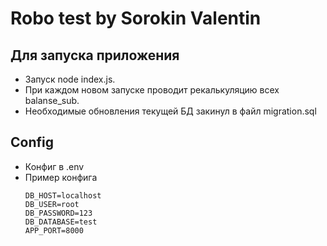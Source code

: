 # Robo test by Sorokin Valentin

## Для запуска приложения
- Запуск node index.js. 
- При каждом новом запуске проводит рекалькуляцию всех balanse_sub.
- Необходимые обновления текущей БД закинул в файл migration.sql

## Config
 - Конфиг в .env
 - Пример конфига
   ```
   DB_HOST=localhost
   DB_USER=root
   DB_PASSWORD=123
   DB_DATABASE=test
   APP_PORT=8000
   ```

